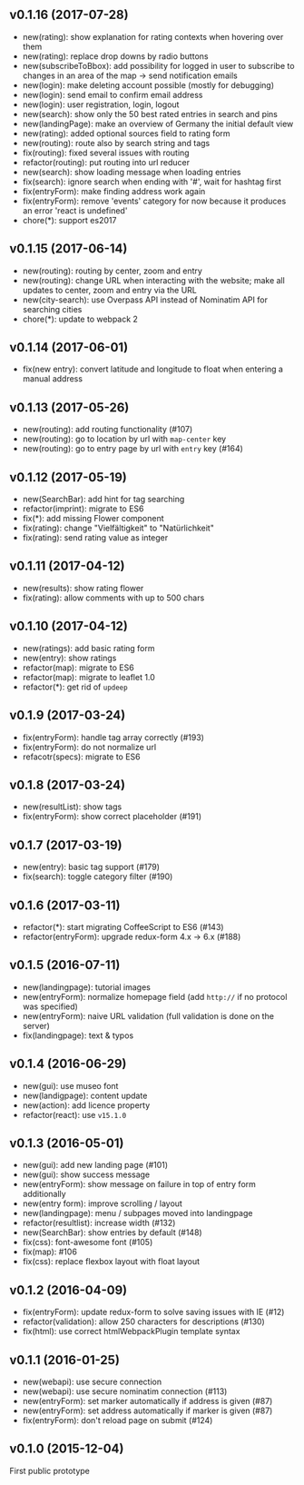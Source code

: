 ## v0.1.16 (2017-07-28)
- new(rating): show explanation for rating contexts when hovering over them
- new(rating): replace drop downs by radio buttons
- new(subscribeToBbox): add possibility for logged in user to subscribe to changes in an area of the map -> send notification emails
- new(login): make deleting account possible (mostly for debugging)
- new(login): send email to confirm email address
- new(login): user registration, login, logout
- new(search): show only the 50 best rated entries in search and pins
- new(landingPage): make an overview of Germany the initial default view
- new(rating): added optional sources field to rating form
- new(routing): route also by search string and tags
- fix(routing): fixed several issues with routing
- refactor(routing): put routing into url reducer
- new(search): show loading message when loading entries
- fix(search): ignore search when ending with '#', wait for hashtag first
- fix(entryForm): make finding address work again
- fix(entryForm): remove 'events' category for now because it produces an error 'react is undefined'
- chore(*): support es2017

## v0.1.15 (2017-06-14)

- new(routing): routing by center, zoom and entry
- new(routing): change URL when interacting with the website; make all updates to center, zoom and entry via the URL
- new(city-search): use Overpass API instead of Nominatim API for searching cities
- chore(*): update to webpack 2

## v0.1.14 (2017-06-01)

- fix(new entry): convert latitude and longitude to float when entering a manual address

## v0.1.13 (2017-05-26)

- new(routing): add routing functionality (#107)
- new(routing): go to location by url with `map-center` key
- new(routing): go to entry page by url with `entry` key (#164)

## v0.1.12 (2017-05-19)

- new(SearchBar): add hint for tag searching
- refactor(imprint): migrate to ES6
- fix(*): add missing Flower component
- fix(rating): change "Vielfältigkeit" to "Natürlichkeit"
- fix(rating): send rating value as integer

## v0.1.11 (2017-04-12)

- new(results): show rating flower
- fix(rating): allow comments with up to 500 chars

## v0.1.10 (2017-04-12)

- new(ratings): add basic rating form
- new(entry): show ratings
- refactor(map): migrate to ES6
- refactor(map): migrate to leaflet 1.0
- refactor(*): get rid of `updeep`

## v0.1.9 (2017-03-24)

- fix(entryForm): handle tag array correctly (#193)
- fix(entryForm): do not normalize url
- refacotr(specs): migrate to ES6

## v0.1.8 (2017-03-24)

- new(resultList): show tags
- fix(entryForm): show correct placeholder (#191)

## v0.1.7 (2017-03-19)

- new(entry): basic tag support (#179)
- fix(search): toggle category filter (#190)

## v0.1.6 (2017-03-11)

- refactor(*): start migrating CoffeeScript to ES6 (#143)
- refactor(entryForm): upgrade redux-form 4.x -> 6.x (#188)

## v0.1.5 (2016-07-11)

- new(landingpage): tutorial images
- new(entryForm): normalize homepage field
  (add `http://` if no protocol was specified)
- new(entryForm): naive URL validation (full validation is done on the server)
- fix(landingpage): text & typos

## v0.1.4 (2016-06-29)

- new(gui): use museo font
- new(landigpage): content update
- new(action): add licence property
- refactor(react): use `v15.1.0`

## v0.1.3 (2016-05-01)

- new(gui): add new landing page (#101)
- new(gui): show success message
- new(entryForm): show message on failure in top of entry form additionally
- new(entry form): improve scrolling / layout
- new(landingpage): menu / subpages moved into landingpage
- refactor(resultlist): increase width (#132)
- new(SearchBar): show entries by default (#148)
- fix(css): font-awesome font (#105)
- fix(map): #106
- fix(css): replace flexbox layout with float layout

## v0.1.2 (2016-04-09)

- fix(entryForm): update redux-form to solve saving issues with IE (#12)
- refactor(validation): allow 250 characters for descriptions (#130)
- fix(html): use correct htmlWebpackPlugin template syntax

## v0.1.1 (2016-01-25)

- new(webapi): use secure connection
- new(webapi): use secure nominatim connection (#113)
- new(entryForm): set marker automatically if address is given (#87)
- new(entryForm): set address automatically if marker is given (#87)
- fix(entryForm): don't reload page on submit (#124)

## v0.1.0 (2015-12-04)

First public prototype
